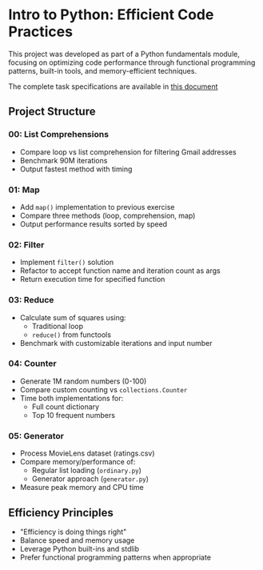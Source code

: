 # Intro to Python: Efficient Code Practices

This project was developed as part of a Python fundamentals module, focusing on optimizing code performance through functional programming patterns, built-in tools, and memory-efficient techniques. 

The complete task specifications are available in [this document](README-full.md)


## Project Structure

### 00: List Comprehensions
- Compare loop vs list comprehension for filtering Gmail addresses
- Benchmark 90M iterations
- Output fastest method with timing

### 01: Map
- Add `map()` implementation to previous exercise
- Compare three methods (loop, comprehension, map)
- Output performance results sorted by speed

### 02: Filter
- Implement `filter()` solution
- Refactor to accept function name and iteration count as args
- Return execution time for specified function

### 03: Reduce
- Calculate sum of squares using:
  - Traditional loop
  - `reduce()` from functools
- Benchmark with customizable iterations and input number

### 04: Counter
- Generate 1M random numbers (0-100)
- Compare custom counting vs `collections.Counter`
- Time both implementations for:
  - Full count dictionary
  - Top 10 frequent numbers

### 05: Generator
- Process MovieLens dataset (ratings.csv)
- Compare memory/performance of:
  - Regular list loading (`ordinary.py`)
  - Generator approach (`generator.py`)
- Measure peak memory and CPU time


## Efficiency Principles
- "Efficiency is doing things right"
- Balance speed and memory usage
- Leverage Python built-ins and stdlib
- Prefer functional programming patterns when appropriate